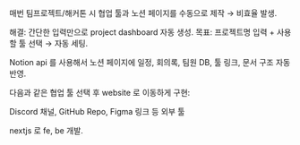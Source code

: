 ﻿매번 팀프로젝트/해커톤 시 협업 툴과 노션 페이지를 수동으로 제작 → 비효율 발생. 

해결: 간단한 입력만으로 project dashboard 자동 생성. 목표: 프로젝트명 입력 + 사용할 툴 선택 → 자동 세팅. 

Notion api 를 사용해서 노션 페이지에 일정, 회의록, 팀원 DB, 툴 링크, 문서 구조 자동 반영. 

다음과 같은 협업 툴 선택 후 website 로 이동하게 구현:

Discord 채널, GitHub Repo, Figma 링크 등 외부 툴

nextjs 로 fe, be 개발.